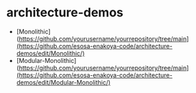 # architecture-demos
- [Monolithic](https://github.com/yourusername/yourrepository/tree/main](https://github.com/esosa-enakoya-code/architecture-demos/edit/Monolithic/)
- [Modular-Monolithic](https://github.com/yourusername/yourrepository/tree/main](https://github.com/esosa-enakoya-code/architecture-demos/edit/Modular-Monolithic/)
